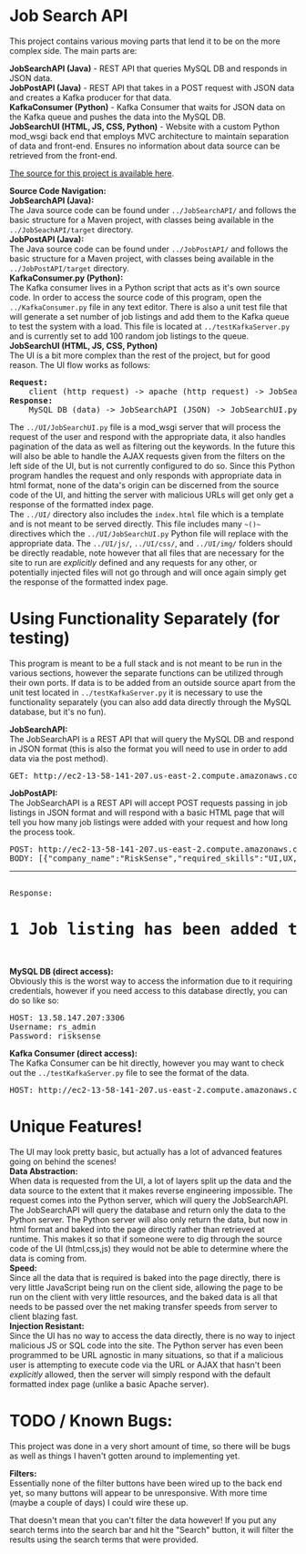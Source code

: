 # Job Search API

This project contains various moving parts that lend it to be on the more complex side. The main parts are:

<b>JobSearchAPI (Java)</b> - REST API that queries MySQL DB and responds in JSON data.<br/>
<b>JobPostAPI (Java)</b> - REST API that takes in a POST request with JSON data and creates a Kafka producer for that data.<br/>
<b>KafkaConsumer (Python)</b> - Kafka Consumer that waits for JSON data on the Kafka queue and pushes the data into the MySQL DB.<br/>
<b>JobSearchUI (HTML, JS, CSS, Python)</b> - Website with a custom Python mod_wsgi back end that employs MVC architecture to maintain separation of data and front-end. Ensures no information about data source can be retrieved from the front-end.<br/>

[The source for this project is available here][src].

<b>Source Code Navigation:</b><br/>
<b>JobSearchAPI (Java):</b><br/>
The Java source code can be found under `../JobSearchAPI/` and follows the basic structure for a Maven project, with classes being available in the `../JobSeachAPI/target` directory.<br/>
<b>JobPostAPI (Java):</b><br/>
The Java source code can be found under `../JobPostAPI/` and follows the basic structure for a Maven project, with classes being available in the `../JobPostAPI/target` directory.<br/>
<b>KafkaConsumer.py (Python):</b><br/>
The Kafka consumer lives in a Python script that acts as it's own source code. In order to access the source code of this program, open the `../KafkaConsumer.py` file in any text editor.
There is also a unit test file that will generate a set number of job listings and add them to the Kafka queue to test the system with a load. This file is located at `../testKafkaServer.py` and is currently set to add 100 random job listings to the queue.<br/>
<b>JobSearchUI (HTML, JS, CSS, Python)</b><br/>
The UI is a bit more complex than the rest of the project, but for good reason. The UI flow works as follows:
<pre>
<b>Request:</b>
	client (http request) -> apache (http request) -> JobSearchUI.py (http request) -> JobSearchAPI (DB query) -> MySQL DB
<b>Response:</b>
    MySQL DB (data) -> JobSearchAPI (JSON) -> JobSearchUI.py (html, js, css) -> client
</pre>

The `../UI/JobSearchUI.py` file is a mod_wsgi server that will process the request of the user and respond with the appropriate data, it also handles pagination of the data as well as filtering out the keywords. In the future this will also be able to handle the AJAX requests given from the filters on the left side of the UI, but is not currently configured to do so. Since this Python program handles the request and only responds with appropriate data in html format, none of the data's origin can be discerned from the source code of the UI, and hitting the server with malicious URLs will get only get a response of the formatted index page.<br/>
The `../UI/` directory also includes the `index.html` file which is a template and is not meant to be served directly. This file includes many `~()~` directives which the `../UI/JobSearchUI.py` Python file will replace with the appropriate data. The `../UI/js/`, `../UI/css/`, and `../UI/img/` folders should be directly readable, note however that all files that are necessary for the site to run are <i>explicitly</i> defined and any requests for any other, or potentially injected files will not go through and will once again simply get the response of the formatted index page.

# Using Functionality Separately (for testing)

This program is meant to be a full stack and is not meant to be run in the various sections, however the separate functions can be utilized through their own ports. If data is to be added from an outside source apart from the unit test located in `../testKafkaServer.py` it is necessary to use the functionality separately (you can also add data directly through the MySQL database, but it's no fun).

<b>JobSearchAPI:</b><br/>
The JobSearchAPI is a REST API that will query the MySQL DB and respond in JSON format (this is also the format you will need to use in order to add data via the post method).
<pre>
GET: http://ec2-13-58-141-207.us-east-2.compute.amazonaws.com:8081
</pre>
<b>JobPostAPI:</b><br/>
The JobSearchAPI is a REST API will accept POST requests passing in job listings in JSON format and will respond with a basic HTML page that will tell you how many job listings were added with your request and how long the process took.
<pre>
POST: http://ec2-13-58-141-207.us-east-2.compute.amazonaws.com:8082
BODY: [{"company_name":"RiskSense","required_skills":"UI,UX,Javascript,MVC,MySQL","location":"Albuquerque, NM","availability":"Full-time","pay_rate":23,"experience_level":3,"job_title":"Javascript Developer"}]
<hr>
Response:<h1>1 Job listing has been added to the Kafka queue in 0 seconds.</h1>
</pre>
<b>MySQL DB (direct access):</b><br/>
Obviously this is the worst way to access the information due to it requiring credentials, however if you need access to this database directly, you can do so like so:
<pre>
HOST: 13.58.147.207:3306
Username: rs_admin
Password: risksense
</pre>
<b>Kafka Consumer (direct access):</b><br/>
The Kafka Consumer can be hit directly, however you may want to check out the `../testKafkaServer.py` file to see the format of the data.
<pre>
HOST: http://ec2-13-58-141-207.us-east-2.compute.amazonaws.com:9092
</pre>

# Unique Features!

The UI may look pretty basic, but actually has a lot of advanced features going on behind the scenes!<br>
<b>Data Abstraction:</b><br/>
When data is requested from the UI, a lot of layers split up the data and the data source to the extent that it makes reverse engineering impossible. The request comes into the Python server, which will query the JobSearchAPI. The JobSearchAPI will query the database and return only the data to the Python server. The Python server will also only return the data, but now in html format and baked into the page directly rather than retrieved at runtime. This makes it so that if someone were to dig through the source code of the UI (html,css,js) they would not be able to determine where the data is coming from.<br/>
<b>Speed:</b><br>
Since all the data that is required is baked into the page directly, there is very little JavaScript being run on the client side, allowing the page to be run on the client with very little resources, and the baked data is all that needs to be passed over the net making transfer speeds from server to client blazing fast.<br>
<b>Injection Resistant:</b><br/>
Since the UI has no way to access the data directly, there is no way to inject malicious JS or SQL code into the site. The Python server has even been programmed to be URL agnostic in many situations, so that if a malicious user is attempting to execute code via the URL or AJAX that hasn't been <i>explicitly</i> allowed, then the server will simply respond with the default formatted index page (unlike a basic Apache server).<br/>

# TODO / Known Bugs:

This project was done in a very short amount of time, so there will be bugs as well as things I haven't gotten around to implementing yet.

<b>Filters:</b><br>
Essentially none of the filter buttons have been wired up to the back end yet, so many buttons will appear to be unresponsive. With more time (maybe a couple of days) I could wire these up.

That doesn't mean that you can't filter the data however! If you put any search terms into the search bar and hit the "Search" button, it will filter the results using the search terms that were provided.



[src]: https://github.com/izzythecubemaster/RiskSense-TechAssessment
